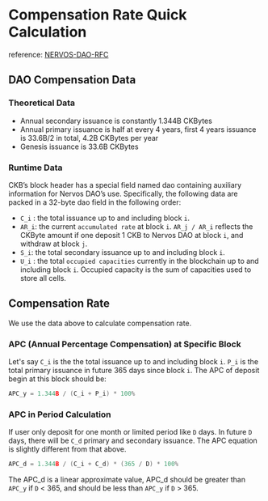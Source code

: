 # Compensation Rate Quick Calculation

reference: [NERVOS-DAO-RFC](https://github.com/nervosnetwork/rfcs/blob/2aa14e142397570778f300468de2bb427e485507/rfcs/0000-dao-deposit-withdraw/0000-dao-deposit-withdraw.md)

## DAO Compensation Data

### Theoretical Data

- Annual secondary issuance is constantly 1.344B CKBytes
- Annual primary issuance is half at every 4 years, first 4 years issuance is 33.6B/2 in total, 4.2B CKBytes per year
- Genesis issuance is 33.6B CKBytes

### Runtime Data

CKB’s block header has a special field named dao containing auxiliary information for Nervos DAO’s use. Specifically, the following data are packed in a 32-byte dao field in the following order:

- `C_i` : the total issuance up to and including block `i`.
- `AR_i`: the current `accumulated rate` at block `i`. `AR_j / AR_i` reflects the CKByte amount if one deposit 1 CKB to Nervos DAO at block `i`, and withdraw at block `j`.
- `S_i`: the total secondary issuance up to and including block `i`.
- `U_i` : the total `occupied capacities` currently in the blockchain up to and including block `i`. Occupied capacity is the sum of capacities used to store all cells.

## Compensation Rate

We use the data above to calculate compensation rate.

### APC (Annual Percentage Compensation) at Specific Block

Let's say `C_i` is the the total issuance up to and including block `i`. `P_i` is the total primary issuance in future 365 days since block `i`. The APC of deposit begin at this block should be:

```c
APC_y = 1.344B / (C_i + P_i) * 100%
```

### APC in Period Calculation

If user only deposit for one month or limited period like `D` days. In future `D` days, there will be `C_d` primary and secondary issuance. The APC equation is slightly different from that above.

```c
APC_d = 1.344B / (C_i + C_d) * (365 / D) * 100% 
```

The APC_d is a linear approximate value, APC_d should be greater than `APC_y` if `D` < 365, and should be less than `APC_y` if `D` > 365.
